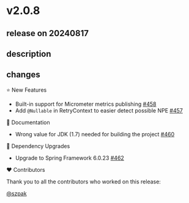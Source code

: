 # v2.0.8

## release on 20240817

## description

## changes

⭐ New Features

* Built-in support for Micrometer metrics publishing <a href="https://github.com/spring-projects/spring-retry/issues/458" data-hovercard-type="issue" data-hovercard-url="/spring-projects/spring-retry/issues/458/hovercard">#458</a>
* Add <code>@Nullable</code> in RetryContext to easier detect possible NPE <a href="https://github.com/spring-projects/spring-retry/pull/457" data-hovercard-type="pull_request" data-hovercard-url="/spring-projects/spring-retry/pull/457/hovercard">#457</a>

📔 Documentation

* Wrong value for JDK (1.7) needed for building the project <a href="https://github.com/spring-projects/spring-retry/issues/460" data-hovercard-type="issue" data-hovercard-url="/spring-projects/spring-retry/issues/460/hovercard">#460</a>

🔨 Dependency Upgrades

* Upgrade to Spring Framework 6.0.23 <a href="https://github.com/spring-projects/spring-retry/issues/462" data-hovercard-type="issue" data-hovercard-url="/spring-projects/spring-retry/issues/462/hovercard">#462</a>

❤️ Contributors

Thank you to all the contributors who worked on this release:

<a class="user-mention notranslate" data-hovercard-type="user" data-hovercard-url="/users/szpak/hovercard" data-octo-click="hovercard-link-click" data-octo-dimensions="link_type:self" href="https://github.com/szpak">@szpak</a>

